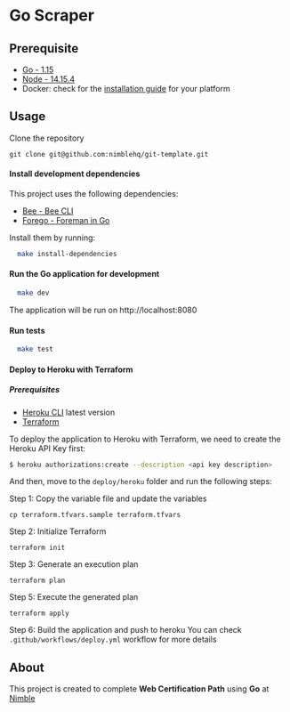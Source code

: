# Go Scraper

## Prerequisite

- [Go - 1.15](https://golang.org/doc/go1.15)
- [Node - 14.15.4](https://nodejs.org/en/)
- Docker: check for the [installation guide](https://www.docker.com/products/docker-desktop) for your platform

## Usage

Clone the repository

`git clone git@github.com:nimblehq/git-template.git`

#### Install development dependencies

This project uses the following dependencies:

- [Bee - Bee CLI](https://github.com/beego/bee)
- [Forego - Foreman in Go](https://github.com/ddollar/forego)

Install them by running:

```sh
  make install-dependencies
```

#### Run the Go application for development

```sh
  make dev
```

The application will be run on http://localhost:8080

#### Run tests

```sh
  make test
```

#### Deploy to Heroku with Terraform
##### Prerequisites
- [Heroku CLI](https://devcenter.heroku.com/articles/heroku-cli) latest version
- [Terraform](https://www.terraform.io/downloads.html)

To deploy the application to Heroku with Terraform, we need to create the Heroku API Key first:

```bash
$ heroku authorizations:create --description <api key description>
```

And then, move to the `deploy/heroku` folder and run the following steps:

Step 1: Copy the variable file and update the variables

```
cp terraform.tfvars.sample terraform.tfvars
```

Step 2: Initialize Terraform

```
terraform init
```

Step 3: Generate an execution plan

```
terraform plan
```

Step 5: Execute the generated plan

```
terraform apply
```

Step 6: Build the application and push to heroku
You can check `.github/workflows/deploy.yml` workflow for more details

## About

This project is created to complete **Web Certification Path** using **Go** at [Nimble](https://nimblehq.co)
